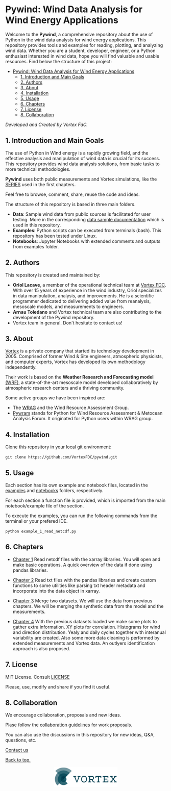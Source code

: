 # Pywind: Wind Data Analysis for Wind Energy Applications [](#top)

Welcome to the **Pywind**, a comprehensive repository about the use of Python  in the wind data analysis for wind energy 
applications. This repository provides tools and examples for reading, plotting, and analyzing wind data. Whether you 
are a student, developer, engineer, or a Python enthusiast interested in wind data, hope you will find valuable and usable 
resources. Find below the structure of this project:

- [Pywind: Wind Data Analysis for Wind Energy Applications ](#pywind-wind-data-analysis-for-wind-energy-applications-)
  - [1. Introduction and Main Goals ](#1-introduction-and-main-goals-)
  - [2. Authors ](#2-authors-)
  - [3. About ](#3-about-)
  - [4. Installation ](#4-installation-)
  - [5. Usage ](#5-usage-)
  - [6. Chapters ](#6-chapters-)
  - [7. License ](#7-license-)
  - [8. Collaboration ](#8-collaboration-)

 _Developed and Created by Vortex FdC._  

## 1. Introduction and Main Goals [](#1.introduction-and-main-goals)

The use of Python in Wind energy is a rapidly growing field, and the effective analysis and manipulation of wind data is crucial for its success. 
This repository provides wind data analysis solutions, from basic tasks to more technical methodologies. 

**Pywind** uses both public measurements and Vortex simulations, like the [SERIES](https://vortexfdc.com/windsite/wind-speed-time-series/) used in the first chapters. 

Feel free to browse, comment, share, reuse the code and ideas.

The structure of this repository is based in three main folders.

- **Data**: Sample wind data from public sources is facilitated for user testing. More in the corresponding [data sample documentation](README_about_datasets.md) which is used in this repository.
- **Examples**: Python scripts can be executed from terminals (bash). This repository has been tested under Linux.
- **Notebooks**: Jupyter Notebooks with extended comments and outputs from examples folder.


## 2. Authors [](#2-authors)

This repository is created and maintained by:
- __Oriol Lacave__, a member of the operational technical team at
[Vortex FDC](http://vortexfdc.com). With over 15 years of experience in the wind industry, Oriol specializes in data 
manipulation, analysis, and improvements. He is a scientific programmer dedicated to delivering added value from 
reanalysis, mesoscale models, and measurements to engineers. 
- __Arnau Toledano__ and Vortex technical team are also contributing to the development of the Pywind repository.
- Vortex team in general. Don't hesitate to contact us!

## 3. About [](#3-about)

[Vortex](http://vortexfdc.com) is a private company that started its technology development in 2005. Comprised of former Wind & Site 
engineers, atmospheric physicists, and computer experts, Vortex has developed its own methodology independently. <br />

Their work is based on the **Weather Research and Forecasting model** [(WRF)](https://www.mmm.ucar.edu/models/wrf), a state-of-the-art mesoscale model developed collaboratively by atmospheric research centers and a thriving community.

Some active groups we have been inspired are:
- The [WRAG](https://groups.io/g/wrag) and the Wind Resource Assessment Group.
- [Pywram](https://www.pywram.com/) stands for Python for Wind Resource Assessment & Metocean Analysis Forum. It originated for Python users 
within WRAG group.

## 4. Installation [](#4-installation)

Clone this repository in your local git environment:

`git clone https://github.com/VortexFDC/pywind.git`


## 5. Usage [](#5-usage)

Each section has its own example and notebook files, located in the [examples](examples) and [notebooks](notebooks) folders, respectively.

For each section a function file is provided, which is imported from the main notebook/example file of the section.

To execute the examples, you can run the following commands from the terminal or your prefered IDE.

`python example_1_read_netcdf.py`

## 6. Chapters [](#6-chapters)

- [Chapter 1](notebooks/example_1_read_netcdf.ipynb)
Read netcdf files with the xarray libraries. You will open and make basic operations. A quick overview of the data if done using pandas libraries.

- [Chapter 2](notebooks/example_2_read_txt.ipynb)
Read txt files with the pandas libraries and create custom functions to some utilities like parsing txt header metadata and incorporate into the data object in xarray. 

- [Chapter 3](notebooks/example_3_merge.ipynb)
Merge two datasets. We will use the data from previous chapters. We will be merging the synthetic data from the model and the measurements.

- [Chapter 4](notebooks/example_4_basic_plots.ipynb)
With the previous datasets loaded we make some plots to gather extra information. XY plots for correlation. Histograms for wind and direction distribution. Yealy and daily cycles together with interanual variability are created. Also some more data cleaning is performed by extended measurements and Vortex data. An  outlyers identification approach is also proposed.




## 7. License [](#7-license)

MIT License. Consult [LICENSE](/LICENSE)

Please, use, modify and share if you find it useful.

## 8. Collaboration [](#8-collaboration)

We encourage collaboration, proposals and new ideas. 

Plase follow the [collaboration guidelines](CONTRIBUTING.md) for work proposals. 

You can also use the discussions in this repository for new ideas, Q&A, questions, etc.

[Contact us](https://vortexfdc.com/contact/)

[Back to top.](#top)

<div align="center"><img src="images/logo_VORTEX.png" width="200px"> </center>


